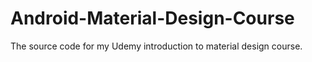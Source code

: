 # Android-Material-Design-Course
The source code for my Udemy introduction to material design course.
